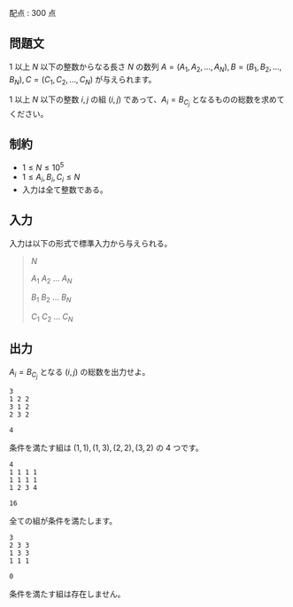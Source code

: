 配点 : $300$ 点

## 問題文

$1$ 以上 $N$ 以下の整数からなる長さ $N$ の数列 $A = (A_1, A_2, \dots, A_N), B = (B_1, B_2, \dots, B_N), C = (C_1, C_2, \dots, C_N)$ が与えられます。

$1$ 以上 $N$ 以下の整数 $i, j$ の組 $(i, j)$ であって、$A_i = B_{C_j}$ となるものの総数を求めてください。

## 制約

- $1 \leq N \leq 10^5$
- $1 \leq A_i, B_i, C_i \leq N$
- 入力は全て整数である。

## 入力

入力は以下の形式で標準入力から与えられる。

> $N$
> 
> $A_1$ $A_2$ $\ldots$ $A_N$
> 
> $B_1$ $B_2$ $\ldots$ $B_N$
> 
> $C_1$ $C_2$ $\ldots$ $C_N$

## 出力

$A_i = B_{C_j}$ となる $(i, j)$ の総数を出力せよ。

```input1
3
1 2 2
3 1 2
2 3 2
```

```output1
4
```

条件を満たす組は $(1, 1), (1, 3), (2, 2), (3, 2)$ の $4$ つです。

```input2
4
1 1 1 1
1 1 1 1
1 2 3 4
```

```output2
16
```

全ての組が条件を満たします。

```input3
3
2 3 3
1 3 3
1 1 1
```

```output3
0
```

条件を満たす組は存在しません。